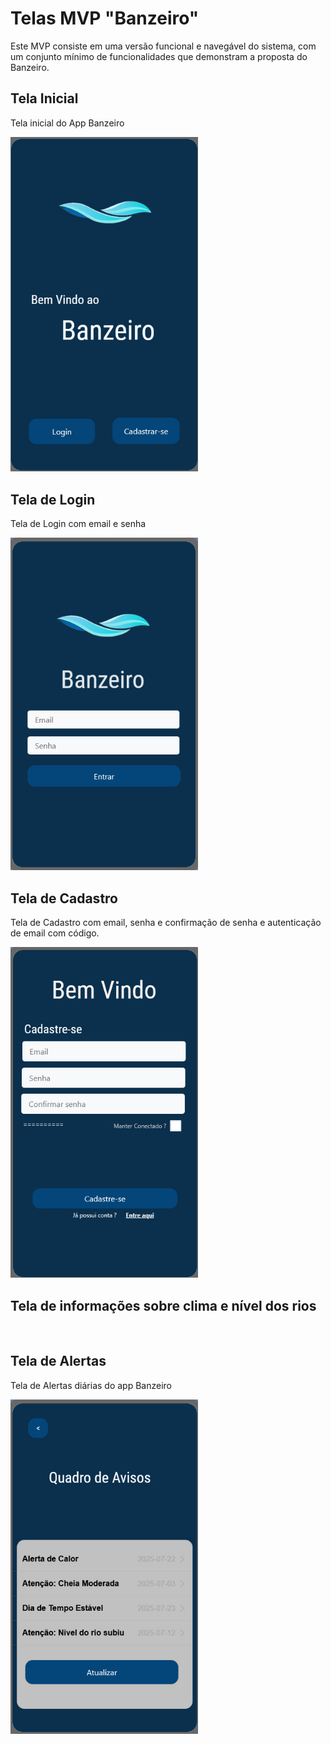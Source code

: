 # Telas MVP "Banzeiro"
Este MVP consiste em uma versão funcional e navegável do sistema, com um conjunto mínimo de funcionalidades que demonstram a proposta do Banzeiro.

## Tela Inicial
Tela inicial do App Banzeiro

<img src="https://github.com/IAGOx46/ESI-TP1/blob/4835247bd0d1ed679ed414dc91ccf8e63b2eaf97/images/Tela_Inicial.jpg" width="300">

## Tela de Login
Tela de Login com email e senha

<img src="https://github.com/IAGOx46/ESI-TP1/blob/9d4ee3806c8cb8b632e4293ab52a770c50fd9f9e/images/Tela_login.jpg" width="300"> 

## Tela de Cadastro
Tela de Cadastro com email, senha e confirmação de senha e autenticação de email com código.

<img src="https://github.com/IAGOx46/ESI-TP1/blob/30bc7a39bc9563d9bf4aa8e5085cef8188ae28c6/images/Tela_cadastro.jpg" width="300">

## Tela de informações sobre clima e nível dos rios


<img src="" width="300">

## Tela de Alertas
Tela de Alertas diárias do app Banzeiro

<img src="https://github.com/IAGOx46/ESI-TP1/blob/2797aa9a3a0bb8062d7d201caaa0b8dd3ccd48b6/images/Tela_quadro_de_avisos.jpg" width="300">
